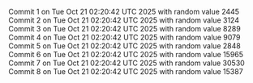 Commit 1 on Tue Oct 21 02:20:42 UTC 2025 with random value 2445
Commit 2 on Tue Oct 21 02:20:42 UTC 2025 with random value 3124
Commit 3 on Tue Oct 21 02:20:42 UTC 2025 with random value 8289
Commit 4 on Tue Oct 21 02:20:42 UTC 2025 with random value 9079
Commit 5 on Tue Oct 21 02:20:42 UTC 2025 with random value 2848
Commit 6 on Tue Oct 21 02:20:42 UTC 2025 with random value 15965
Commit 7 on Tue Oct 21 02:20:42 UTC 2025 with random value 30530
Commit 8 on Tue Oct 21 02:20:42 UTC 2025 with random value 15387
